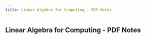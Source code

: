 ```yaml
---
title: Linear Algebra for Computing - PDF Notes
---
```


<h2>Linear Algebra for Computing - PDF Notes</h2>
